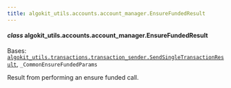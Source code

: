```yaml
---
title: algokit_utils.accounts.account_manager.EnsureFundedResult
---
```

#### *class* algokit_utils.accounts.account_manager.EnsureFundedResult

Bases: [`algokit_utils.transactions.transaction_sender.SendSingleTransactionResult`](/reference/algokit-utils-py/api/transactions/transaction_sender/sendsingletransactionresult/#algokit_utils.transactions.transaction_sender.SendSingleTransactionResult), `_CommonEnsureFundedParams`

Result from performing an ensure funded call.
